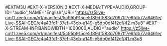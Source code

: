 #EXTM3U
#EXT-X-VERSION:3
#EXT-X-MEDIA:TYPE=AUDIO,GROUP-ID="audio",NAME="English",URI="https://z5live-cmf1.zee5.com/v1/manifest/5c95b915ce5f89df583d7097ff7e9fdb77a6461e/Live-SSAI-GEC/e4a43fd1-37ef-43cb-a149-e5db0df4f2cf/42.m3u8"
#EXT-X-STREAM-INF:BANDWIDTH=1000000,AUDIO="audio"
https://z5live-cmf1.zee5.com/v1/manifest/5c95b915ce5f89df583d7097ff7e9fdb77a6461e/Live-SSAI-GEC/e4a43fd1-37ef-43cb-a149-e5db0df4f2cf/41.m3u8
